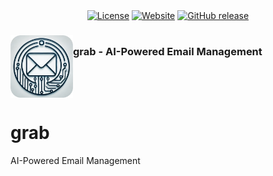 <div align="center">
    <a href="https://github.com/t-walshe/grab/blob/main/LICENSE"><img src="https://img.shields.io/github/license/t-walshe/grab" alt="License"></a>
    <a href="https://walshe.tech/"><img src="https://img.shields.io/badge/website-walshe.tech-blue" alt="Website"></a>
    <a href="https://github.com/t-walshe/grab/releases"><img alt="GitHub release" src="https://img.shields.io/github/release/t-walshe/grab"></a>   
</div>

<h3 align="center">
  <div style="display:flex;flex-direction:row;">
    <img src="https://github.com/t-walshe/grab/blob/main/assets/logo.png" alt="grab logo" width=100px>
    <p>grab - AI-Powered Email Management</p>
  </div>
</h3>

# grab
AI-Powered Email Management


